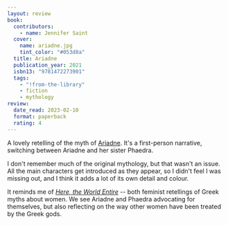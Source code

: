 ```yaml
---
layout: review
book:
  contributors:
    - name: Jennifer Saint
  cover:
    name: ariadne.jpg
    tint_color: "#053d8a"
  title: Ariadne
  publication_year: 2021
  isbn13: "9781472273901"
  tags:
    - "!from-the-library"
    - fiction
    - mythology
review:
  date_read: 2023-02-10
  format: paperback
  rating: 4
---
```


A lovely retelling of the myth of [Ariadne](https://en.wikipedia.org/wiki/Ariadne).
It's a first-person narrative, switching between Ariadne and her sister Phaedra.

I don't remember much of the original mythology, but that wasn't an issue.
All the main characters get introduced as they appear, so I didn't feel I was missing out, and I think it adds a lot of its own detail and colour.

It reminds me of [*Here, the World Entire*](/reviews/here-the-world-entire/) -- both feminist retellings of Greek myths about women.
We see Ariadne and Phaedra advocating for themselves, but also reflecting on the way other women have been treated by the Greek gods.


